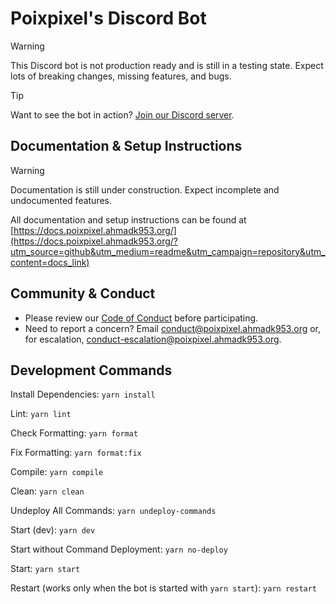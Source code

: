 # Poixpixel's Discord Bot

> [!WARNING]
> This Discord bot is not production ready and is still in a testing state. Expect lots of breaking changes, missing features, and bugs.

> [!TIP]
> Want to see the bot in action? [Join our Discord server](https://discord.gg/KRTGjxx7gY).

## Documentation & Setup Instructions

> [!WARNING]
> Documentation is still under construction. Expect incomplete and undocumented features.

All documentation and setup instructions can be found at [https://docs.poixpixel.ahmadk953.org/](https://docs.poixpixel.ahmadk953.org/?utm_source=github&utm_medium=readme&utm_campaign=repository&utm_content=docs_link)

## Community & Conduct

- Please review our [Code of Conduct](./CODE_OF_CONDUCT.md) before participating.
- Need to report a concern? Email [conduct@poixpixel.ahmadk953.org](mailto:conduct@poixpixel.ahmadk953.org) or, for escalation, [conduct-escalation@poixpixel.ahmadk953.org](mailto:conduct-escalation@poixpixel.ahmadk953.org).

## Development Commands

Install Dependencies: `yarn install`

Lint: `yarn lint`

Check Formatting: `yarn format`

Fix Formatting: `yarn format:fix`

Compile: `yarn compile`

Clean: `yarn clean`

Undeploy All Commands: `yarn undeploy-commands`

Start (dev): `yarn dev`

Start without Command Deployment: `yarn no-deploy`

Start: `yarn start`

Restart (works only when the bot is started with `yarn start`): `yarn restart`

